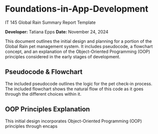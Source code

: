 # Foundations-in-App-Development
 IT 145 Global Rain Summary Report Template

**Developer:** Tatiana Epps
**Date:** November 24, 2024

This document outlines the initial design and planning for a portion of the Global Rain pet management system. It includes pseudocode, a flowchart concept, and an explanation of the Object-Oriented Programming (OOP) principles considered in the early stages of development.

## Pseudocode & Flowchart

The included pseudocode outlines the logic for the pet check-in process. The included flowchart shows the natural flow of this code as it goes through the different choices within it. 

## OOP Principles Explanation

This initial design incorporates Object-Oriented Programming (OOP) principles through encaps

